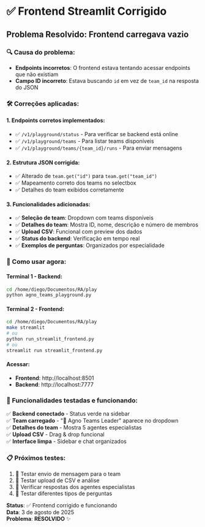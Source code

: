 # ✅ Frontend Streamlit Corrigido

## Problema Resolvido: Frontend carregava vazio

### 🔍 Causa do problema:
- **Endpoints incorretos**: O frontend estava tentando acessar endpoints que não existiam
- **Campo ID incorreto**: Estava buscando `id` em vez de `team_id` na resposta do JSON

### 🛠️ Correções aplicadas:

#### 1. Endpoints corretos implementados:
- ✅ `/v1/playground/status` - Para verificar se backend está online
- ✅ `/v1/playground/teams` - Para listar teams disponíveis  
- ✅ `/v1/playground/teams/{team_id}/runs` - Para enviar mensagens

#### 2. Estrutura JSON corrigida:
- ✅ Alterado de `team.get("id")` para `team.get("team_id")`
- ✅ Mapeamento correto dos teams no selectbox
- ✅ Detalhes do team exibidos corretamente

#### 3. Funcionalidades adicionadas:
- ✅ **Seleção de team**: Dropdown com teams disponíveis
- ✅ **Detalhes do team**: Mostra ID, nome, descrição e número de membros
- ✅ **Upload CSV**: Funcional com preview dos dados
- ✅ **Status do backend**: Verificação em tempo real
- ✅ **Exemplos de perguntas**: Organizados por especialidade

### 🚀 Como usar agora:

#### Terminal 1 - Backend:
```bash
cd /home/diego/Documentos/RA/play
python agno_teams_playground.py
```

#### Terminal 2 - Frontend:
```bash
cd /home/diego/Documentos/RA/play
make streamlit
# ou
python run_streamlit_frontend.py
# ou  
streamlit run streamlit_frontend.py
```

#### Acessar:
- **Frontend**: http://localhost:8501
- **Backend**: http://localhost:7777

### 🎯 Funcionalidades testadas e funcionando:

✅ **Backend conectado** - Status verde na sidebar  
✅ **Team carregado** - "🧠 Agno Teams Leader" aparece no dropdown  
✅ **Detalhes do team** - Mostra 5 agentes especialistas  
✅ **Upload CSV** - Drag & drop funcional  
✅ **Interface limpa** - Sidebar e chat organizados  

### 📋 Próximos testes:

1. 🔄 Testar envio de mensagem para o team
2. 🔄 Testar upload de CSV e análise
3. 🔄 Verificar respostas dos agentes especialistas
4. 🔄 Testar diferentes tipos de perguntas

**Status**: ✅ Frontend corrigido e funcionando  
**Data**: 3 de agosto de 2025  
**Problema**: **RESOLVIDO** ✨
